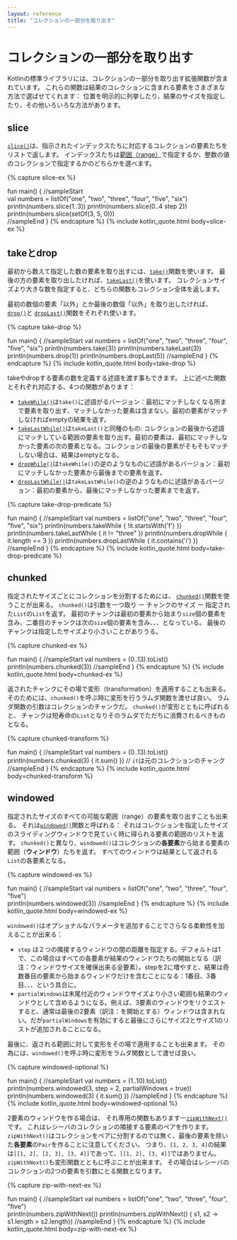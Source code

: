 ```yaml
---
layout: reference
title: "コレクションの一部分を取り出す"
---
```

# コレクションの一部分を取り出す

Kotlinの標準ライブラリには、コレクションの一部分を取り出す拡張関数が含まれています。
これらの関数は結果のコレクションに含まれる要素をさまざまな方法で選ばせてくれます：
位置を明示的に列挙したり、結果のサイズを指定したり、その他いろいろな方法があります。

## slice

[`slice()`](https://kotlinlang.org/api/latest/jvm/stdlib/kotlin.collections/slice.html)は、指示されたインデックスたちに対応するコレクションの要素たちをリストで返します。
インデックスたちは[範囲（range）](ranges.md)で指定するか、整数の値のコレクションで指定するかのどちらかを選べます。


{% capture slice-ex %}

fun main() {
//sampleStart    
    val numbers = listOf("one", "two", "three", "four", "five", "six")    
    println(numbers.slice(1..3))
    println(numbers.slice(0..4 step 2))
    println(numbers.slice(setOf(3, 5, 0)))    
//sampleEnd
}
{% endcapture %}
{% include kotlin_quote.html body=slice-ex %}

## takeとdrop

最初から数えて指定した数の要素を取り出すには、[`take()`](https://kotlinlang.org/api/latest/jvm/stdlib/kotlin.collections/take.html)関数を使います。
最後の方の要素を取り出したければ、[`takeLast()`](https://kotlinlang.org/api/latest/jvm/stdlib/kotlin.collections/take-last.html)を使います。
コレクションサイズより大きな数を指定すると、どちらの関数もコレクション全体を返します。

最初の数個の要素「以外」とか最後の数個「以外」を取り出したければ、 [`drop()`](https://kotlinlang.org/api/latest/jvm/stdlib/kotlin.collections/drop.html)と
[`dropLast()`](https://kotlinlang.org/api/latest/jvm/stdlib/kotlin.collections/drop-last.html)関数をそれぞれ使います。


{% capture take-drop %}

fun main() {
//sampleStart
    val numbers = listOf("one", "two", "three", "four", "five", "six")
    println(numbers.take(3))
    println(numbers.takeLast(3))
    println(numbers.drop(1))
    println(numbers.dropLast(5))
//sampleEnd
}
{% endcapture %}
{% include kotlin_quote.html body=take-drop %}

takeやdropする要素の数を定義する述語を渡す事もできます。
上に述べた関数とそれぞれ対応する、4つの関数があります：

* [`takeWhile()`](https://kotlinlang.org/api/latest/jvm/stdlib/kotlin.collections/take-while.html)は`take()`に述語がるバージョン：最初にマッチしなくなる所まで要素を取り出す、マッチしなかった要素は含まない。最初の要素がマッチしなければemptyの結果を返す。
* [`takeLastWhile()`](https://kotlinlang.org/api/latest/jvm/stdlib/kotlin.collections/take-last-while.html)は`takeLast()`と同種のもの: コレクションの最後から述語にマッチしている範囲の要素を取り出す。最初の要素は、最初にマッチしなかった要素の次の要素となる。コレクションの最後の要素がそもそもマッチしない場合は、結果はemptyとなる。
* [`dropWhile()`](https://kotlinlang.org/api/latest/jvm/stdlib/kotlin.collections/drop-while.html)は`takeWhile()`の逆のようなものに述語があるバージョン：最初にマッチしなかった要素から最後までの要素を返す。
* [`dropLastWhile()`](https://kotlinlang.org/api/latest/jvm/stdlib/kotlin.collections/drop-last-while.html)は`takeLastWhile()`の逆のようなものに述語があるバージョン：最初の要素から、最後にマッチしなかった要素までを返す。

{% capture take-drop-predicate %}

fun main() {
//sampleStart
    val numbers = listOf("one", "two", "three", "four", "five", "six")
    println(numbers.takeWhile { !it.startsWith('f') })
    println(numbers.takeLastWhile { it != "three" })
    println(numbers.dropWhile { it.length == 3 })
    println(numbers.dropLastWhile { it.contains('i') })
//sampleEnd
}
{% endcapture %}
{% include kotlin_quote.html body=take-drop-predicate %}

## chunked

指定されたサイズごとにコレクションを分割するためには、 [`chunked()`](https://kotlinlang.org/api/latest/jvm/stdlib/kotlin.collections/chunked.html)関数を使うことが出来る。
`chunked()`は引数を一つ取り ー チャンクのサイズ ー 指定された`List`の`List`を返す。
最初のチャンクは最初の要素から始まり`size`個の要素を含み、二番目のチャンクは次の`size`個の要素を含み、、、となっている。
最後のチャンクは指定したサイズより小さいことがありうる。

{% capture chunked-ex %}

fun main() {
//sampleStart
    val numbers = (0..13).toList()
    println(numbers.chunked(3))
//sampleEnd
}
{% endcapture %}
{% include kotlin_quote.html body=chunked-ex %}

返されたチャンクにその場で変形（transformation）を適用することも出来る。
そのためには、`chunked()`を呼ぶ時に変形を行うラムダ関数を渡せば良い。
ラムダ関数の引数はコレクションのチャンクだ。
`chunked()`が変形とともに呼ばれると、
チャンクは短寿命の`List`となりそのラムダでただちに消費されるべきものとなる。

{% capture chunked-transform %}

fun main() {
//sampleStart
    val numbers = (0..13).toList() 
    println(numbers.chunked(3) { it.sum() })  // `it`は元のコレクションのチャンク
//sampleEnd
}
{% endcapture %}
{% include kotlin_quote.html body=chunked-transform %}

## windowed

指定されたサイズのすべての可能な範囲（range）の要素を取り出すことも出来る。
それは[`windowed()`](https://kotlinlang.org/api/latest/jvm/stdlib/kotlin.collections/windowed.html)関数と呼ばれる：
それはコレクションを指定したサイズのスライディングウィンドウで見ていく時に得られる要素の範囲のリストを返す。
`chunked()`と異なり、`windowed()`はコレクションの**各要素**から始まる要素の範囲（**ウィンドウ**）たちを返す。
すべてのウィンドウは結果として返される`List`の各要素となる。

{% capture windowed-ex %}

fun main() {
//sampleStart
    val numbers = listOf("one", "two", "three", "four", "five")    
    println(numbers.windowed(3))
//sampleEnd
}
{% endcapture %}
{% include kotlin_quote.html body=windowed-ex %}

`windowed()`はオプショナルなパラメータを追加することでさらなる柔軟性を加えることが出来る：

* `step` は２つの隣接するウィンドウの間の距離を指定する。デフォルトは1で、この場合はすべての各要素が結果のウィンドウたちの開始となる（訳注：ウィンドウサイズを確保出来る全要素）。stepを2に増やすと、結果は奇数番目の要素から始まるウィンドウだけを含むことになる：1番目、3番目、、、という具合に。
* `partialWindows`は末尾付近のウィンドウサイズより小さい範囲も結果のウィンドウとして含めるようになる。例えば、3要素のウィンドウをリクエストすると、通常は最後の2要素（訳注：を開始とする）ウィンドウは含まれない。だが`partialWindows`を有効にすると最後にさらにサイズ2とサイズ1のリストが追加されることになる。

最後に、返される範囲に対して変形をその場で適用することも出来ます。
その為には、`windowed()`を呼ぶ時に変形をラムダ関数として渡せば良い。


{% capture windowed-optional %}

fun main() {
//sampleStart
    val numbers = (1..10).toList()
    println(numbers.windowed(3, step = 2, partialWindows = true))
    println(numbers.windowed(3) { it.sum() })
//sampleEnd
}
{% endcapture %}
{% include kotlin_quote.html body=windowed-optional %}

2要素のウィンドウを作る場合は、
それ専用の関数もありますー[`zipWithNext()`](https://kotlinlang.org/api/latest/jvm/stdlib/kotlin.collections/zip-with-next.html)です。
これはレシーバのコレクションの隣接する要素のペアを作ります。
`zipWithNext()`はコレクションをペアに分割するのでは無く、最後の要素を除いた**各要素**の`Pair`を作ることに注意してください。
つまり、`[1, 2, 3, 4]`の結果は`[[1, 2], [2, 3], [3, 4]]`であって、`[[1, 2], [3, 4]]`ではありません。
`zipWithNext()`も変形関数とともに呼ぶことが出来ます。
その場合はレシーバのコレクションの2つの要素を引数にとる関数となります。


{% capture zip-with-next-ex %}

fun main() {
//sampleStart
    val numbers = listOf("one", "two", "three", "four", "five")    
    println(numbers.zipWithNext())
    println(numbers.zipWithNext() { s1, s2 -> s1.length > s2.length})
//sampleEnd
}
{% endcapture %}
{% include kotlin_quote.html body=zip-with-next-ex %}
